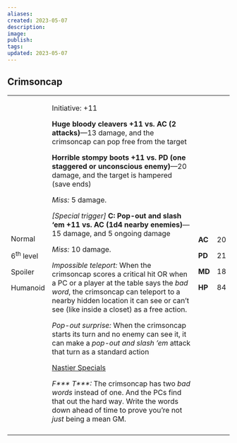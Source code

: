```yaml
---
aliases: 
created: 2023-05-07
description: 
image: 
publish: 
tags: 
updated: 2023-05-07
---
```


## Crimsoncap

<table>
<colgroup>
<col style="width: 16%" />
<col style="width: 72%" />
<col style="width: 5%" />
<col style="width: 5%" />
</colgroup>
<tbody>
<tr class="odd">
<td><p>Normal</p>
<p>6<sup>th</sup> level</p>
<p>Spoiler</p>
<p>Humanoid</p></td>
<td><p>Initiative: +11</p>
<p><strong>Huge bloody cleavers +11 vs. AC (2 attacks)</strong>—13
damage, and the crimsoncap can pop free from the target</p>
<p><strong>Horrible stompy boots +11 vs. PD (one staggered or
unconscious enemy)</strong>—20 damage, and the target is hampered (save
ends)</p>
<p><em>Miss:</em> 5 damage.</p>
<p><em>[Special trigger]</em> <strong>C: Pop-out and slash ‘em +11 vs.
AC (1d4 nearby enemies)</strong>—15 damage, and 5 ongoing damage</p>
<p><em>Miss:</em> 10 damage.</p>
<p><em>Impossible teleport:</em> When the crimsoncap scores a critical
hit OR when a PC or a player at the table says the <em>bad word</em>,
the crimsoncap can teleport to a nearby hidden location it can see or
can’t see (like inside a closet) as a free action.</p>
<p><em>Pop-out surprise:</em> When the crimsoncap starts its turn and no
enemy can see it, it can make a <em>pop-out and slash ’em</em> attack
that turn as a standard action</p>
<p><u>Nastier Specials</u></p>
<p><em>F*** T***:</em> The crimsoncap has two <em>bad words</em> instead
of one. And the PCs find that out the hard way. Write the words down
ahead of time to prove you’re not <em>just</em> being a mean
GM.</p></td>
<td><p><strong>AC</strong></p>
<p><strong>PD</strong></p>
<p><strong>MD</strong></p>
<p><strong>HP</strong></p></td>
<td><p>20</p>
<p>21</p>
<p>18</p>
<p>84</p></td>
</tr>
<tr class="even">
<td></td>
<td></td>
<td></td>
<td></td>
</tr>
</tbody>
</table>

